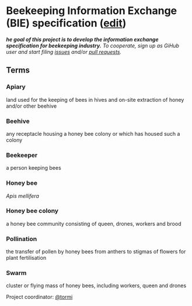 # Beekeeping Information Exchange (BIE) specification ([edit](https://github.com/honeymarket/BIE/edit/master/README.md))

***he goal of this project is to develop the information exchange specification for beekeeping industry.** To cooperate, sign up as GiHub user and start filing [issues](https://github.com/honeymarket/BIM/issues) and/or [pull requests](https://github.com/honeymarket/BIM/pulls).*

## Terms

### Apiary
land used for the keeping of bees in hives and on-site extraction of honey and/or other beehive

### Beehive
any receptacle housing a honey bee colony or which has housed such a colony

### Beekeeper
a person keeping bees

### Honey bee
*Apis mellifera*

### Honey bee colony
a honey bee community consisting of queen, drones, workers and brood

### Pollination
the transfer of pollen by honey bees from anthers to stigmas of flowers for plant fertilisation

### Swarm
cluster or flying mass of honey bees, including workers, queen and drones


Project coordinator: [@tormi](https://github.com/tormi)
